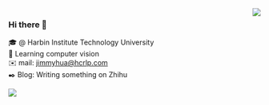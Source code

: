 <img align='right' src="https://github-readme-stats.vercel.app/api?username=JimmyHHua&show_icons=true">

### Hi there 👋
🎓 @ Harbin Institute Technology University <br>
📖 Learning computer vision <br>
✉️ mail: [jimmyhua@hcrlp.com](mailto:jimmyhua@hcrlp.com) <br>
✒️ Blog: Writing something on Zhihu <br>

[![](https://img.shields.io/badge/dynamic/json?color=0084ff&label=%E7%9F%A5%E4%B9%8E%E5%85%B3%E6%B3%A8&query=%24.data.totalSubs&url=https%3A%2F%2Fapi.spencerwoo.com%2Fsubstats%2F%3Fsource%3Dzhihu%26queryKey%3Djimmyhua-37)](https://www.zhihu.com/people/jimmyhua-37)
